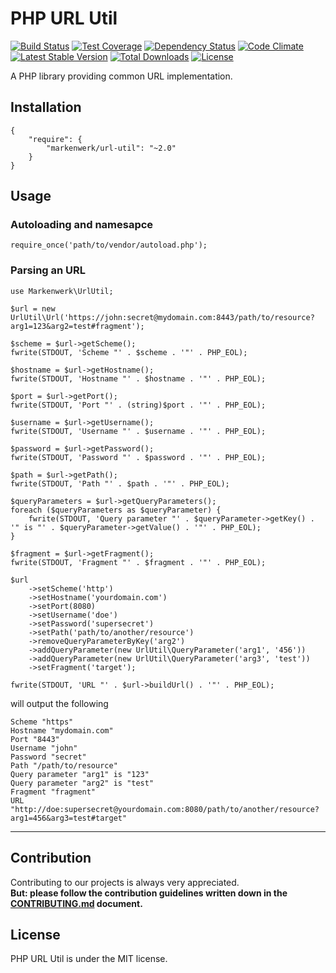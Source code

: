 # PHP URL Util

[![Build Status](https://travis-ci.org/markenwerk/php-url-util.svg?branch=master)](https://travis-ci.org/markenwerk/php-url-util)
[![Test Coverage](https://codeclimate.com/github/markenwerk/php-url-util/badges/coverage.svg)](https://codeclimate.com/github/markenwerk/php-url-util/coverage)
[![Dependency Status](https://www.versioneye.com/user/projects/57272fdaa0ca35005083f1e6/badge.svg)](https://www.versioneye.com/user/projects/57272fdaa0ca35005083f1e6)
[![Code Climate](https://codeclimate.com/github/markenwerk/php-url-util/badges/gpa.svg)](https://codeclimate.com/github/markenwerk/php-url-util)
[![Latest Stable Version](https://poser.pugx.org/markenwerk/url-util/v/stable)](https://packagist.org/packages/markenwerk/url-util)
[![Total Downloads](https://poser.pugx.org/markenwerk/url-util/downloads)](https://packagist.org/packages/markenwerk/url-util)
[![License](https://poser.pugx.org/markenwerk/url-util/license)](https://packagist.org/packages/markenwerk/url-util)

A PHP library providing common URL implementation.

## Installation

```{json}
{
   	"require": {
        "markenwerk/url-util": "~2.0"
    }
}
```

## Usage

### Autoloading and namesapce

```{php}  
require_once('path/to/vendor/autoload.php');
```

### Parsing an URL

```{php}
use Markenwerk\UrlUtil;

$url = new UrlUtil\Url('https://john:secret@mydomain.com:8443/path/to/resource?arg1=123&arg2=test#fragment');

$scheme = $url->getScheme();
fwrite(STDOUT, 'Scheme "' . $scheme . '"' . PHP_EOL);

$hostname = $url->getHostname();
fwrite(STDOUT, 'Hostname "' . $hostname . '"' . PHP_EOL);

$port = $url->getPort();
fwrite(STDOUT, 'Port "' . (string)$port . '"' . PHP_EOL);

$username = $url->getUsername();
fwrite(STDOUT, 'Username "' . $username . '"' . PHP_EOL);

$password = $url->getPassword();
fwrite(STDOUT, 'Password "' . $password . '"' . PHP_EOL);

$path = $url->getPath();
fwrite(STDOUT, 'Path "' . $path . '"' . PHP_EOL);

$queryParameters = $url->getQueryParameters();
foreach ($queryParameters as $queryParameter) {
	fwrite(STDOUT, 'Query parameter "' . $queryParameter->getKey() . '" is "' . $queryParameter->getValue() . '"' . PHP_EOL);
}

$fragment = $url->getFragment();
fwrite(STDOUT, 'Fragment "' . $fragment . '"' . PHP_EOL);

$url
	->setScheme('http')
	->setHostname('yourdomain.com')
	->setPort(8080)
	->setUsername('doe')
	->setPassword('supersecret')
	->setPath('path/to/another/resource')
	->removeQueryParameterByKey('arg2')
	->addQueryParameter(new UrlUtil\QueryParameter('arg1', '456'))
	->addQueryParameter(new UrlUtil\QueryParameter('arg3', 'test'))
	->setFragment('target');

fwrite(STDOUT, 'URL "' . $url->buildUrl() . '"' . PHP_EOL);
```

will output the following

```{http}
Scheme "https"
Hostname "mydomain.com"
Port "8443"
Username "john"
Password "secret"
Path "/path/to/resource"
Query parameter "arg1" is "123"
Query parameter "arg2" is "test"
Fragment "fragment"
URL "http://doe:supersecret@yourdomain.com:8080/path/to/another/resource?arg1=456&arg3=test#target"
```

---

## Contribution

Contributing to our projects is always very appreciated.  
**But: please follow the contribution guidelines written down in the [CONTRIBUTING.md](https://github.com/markenwerk/php-url-util/blob/master/CONTRIBUTING.md) document.**

## License

PHP URL Util is under the MIT license.
